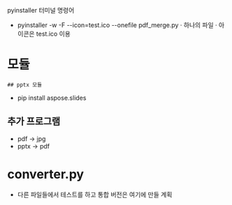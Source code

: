 pyinstaller 터미널 명령어
- pyinstaller -w -F --icon=test.ico --onefile pdf_merge.py
    · 하나의 파일
    · 아이콘은 test.ico 이용

# 모듈
    ## pptx 모듈
   - pip install aspose.slides


## 추가 프로그램
- pdf -> jpg
- pptx -> pdf

# converter.py
- 다른 파일들에서 테스트를 하고 통합 버전은 여기에 만들 계획